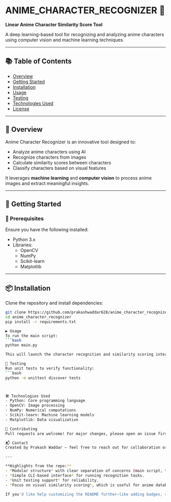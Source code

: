 # ANIME_CHARACTER_RECOGNIZER 🎌
**Linear Anime Character Similarity Score Tool**

A deep learning-based tool for recognizing and analyzing anime characters using computer vision and machine learning techniques.

---

## 📚 Table of Contents
- [Overview](#overview)
- [Getting Started](#getting-started)
- [Installation](#installation)
- [Usage](#usage)
- [Testing](#testing)
- [Technologies Used](#technologies-used)
- [License](#license)

---

## 🧠 Overview
Anime Character Recognizer is an innovative tool designed to:
- Analyze anime characters using AI
- Recognize characters from images
- Calculate similarity scores between characters
- Classify characters based on visual features

It leverages **machine learning** and **computer vision** to process anime images and extract meaningful insights.

---

## 🚀 Getting Started

### 🔧 Prerequisites
Ensure you have the following installed:
- Python 3.x
- Libraries:
  - OpenCV
  - NumPy
  - Scikit-learn
  - Matplotlib

---

## 📦 Installation

Clone the repository and install dependencies:

```bash
git clone https://github.com/prakashwaddar628/anime_character_recognizer.git
cd anime_character_recognizer
pip install -r requirements.txt

▶️ Usage
To run the main script:
```bash
python main.py

This will launch the character recognition and similarity scoring interface.

🧪 Testing
Run unit tests to verify functionality:
```bash
python -m unittest discover tests



🛠 Technologies Used
- Python: Core programming language
- OpenCV: Image processing
- NumPy: Numerical computations
- Scikit-learn: Machine learning models
- Matplotlib: Data visualization

🙌 Contributing
Pull requests are welcome! For major changes, please open an issue first to discuss what you would like to change.

📬 Contact
Created by Prakash Waddar — feel free to reach out for collaboration or feedback.

---

**Highlights from the repo:**
- *Modular structure* with clear separation of concerns (main script, tests, requirements).
- *Simple CLI-based interface* for running recognition tasks.
- *Unit testing support* for reliability.
- *Focus on visual similarity scoring*, which is useful for anime databases, fan apps, or content tagging.

If you'd like help customizing the README further—like adding badges, screenshots, or usage examples—just let me know!
